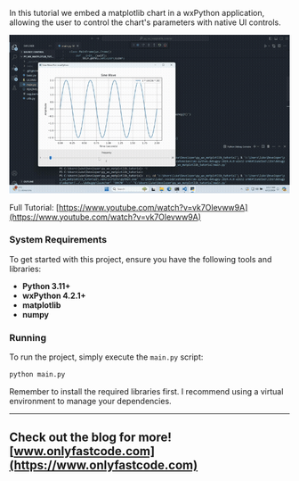
In this tutorial we embed a matplotlib chart in a wxPython application, allowing the user to control the chart's parameters with native UI controls.

[![Video](/output.gif)](https://www.youtube.com/watch?v=vk7Olevww9A)

Full Tutorial: [https://www.youtube.com/watch?v=vk7Olevww9A](https://www.youtube.com/watch?v=vk7Olevww9A)

### System Requirements

To get started with this project, ensure you have the following tools and libraries:

- **Python 3.11+**
- **wxPython 4.2.1+**
- **matplotlib**
- **numpy**

### Running

To run the project, simply execute the `main.py` script:

```bash
python main.py
```

Remember to install the required libraries first. I recommend using a virtual environment to manage your dependencies.

---
Check out the blog for more! [www.onlyfastcode.com](https://www.onlyfastcode.com)
---
